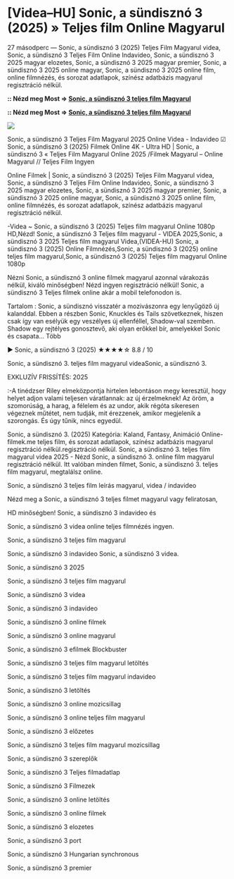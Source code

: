 # [Videa–HU] Sonic, a sündisznó 3 (2025) » Teljes film Online Magyarul

27 másodperc — Sonic, a sündisznó 3 (2025) Teljes Film Magyarul videa, Sonic, a sündisznó 3 Teljes Film Online Indavideo, Sonic, a sündisznó 3 2025 magyar elozetes, Sonic, a sündisznó 3 2025 magyar premier, Sonic, a sündisznó 3 2025 online magyar, Sonic, a sündisznó 3 2025 online film, online filmnézés, és sorozat adatlapok, színész adatbázis magyarul regisztráció nélkül.

**:: Nézd meg Most => [Sonic, a sündisznó 3 teljes film Magyarul](https://t.co/bsvUytE2Jq)**

**:: Nézd meg Most => [Sonic, a sündisznó 3 teljes film Magyarul](https://t.co/bsvUytE2Jq)**

<p dir="auto"><a href="https://t.co/bsvUytE2Jq" title="GITHUB" rel="nofollow"><img src="https://i.imgur.com/jhNGoEt.gif" style="max-width: 100%;"></a></p>

Sonic, a sündisznó 3 Teljes Film Magyarul 2025 Online Videa - Indavideo ☑ Sonic, a sündisznó 3 (2025) Filmek Online 4K - Ultra HD | Sonic, a sündisznó 3 « Teljes Film Magyarul Online 2025 /Filmek Magyarul – Online Magyarul // Teljes Film Ingyen

Online Filmek | Sonic, a sündisznó 3 (2025) Teljes Film Magyarul videa, Sonic, a sündisznó 3 Teljes Film Online Indavideo, Sonic, a sündisznó 3 2025 magyar elozetes, Sonic, a sündisznó 3 2025 magyar premier, Sonic, a sündisznó 3 2025 online magyar, Sonic, a sündisznó 3 2025 online film, online filmnézés, és sorozat adatlapok, színész adatbázis magyarul regisztráció nélkül.

-Videa ~ Sonic, a sündisznó 3 (2025) Teljes film magyarul Online 1080p HD,Nézd! Sonic, a sündisznó 3 Teljes film magyarul - VIDEA 2025,Sonic, a sündisznó 3 2025 Teljes film magyarul Videa,(VIDEA-HU) Sonic, a sündisznó 3 (2025) Online Filmnézés,Sonic, a sündisznó 3 (2025) online teljes film magyarul,Sonic, a sündisznó 3 (2025) Teljes film magyarul Online 1080p

Nézni Sonic, a sündisznó 3 online filmek magyarul azonnal várakozás nélkül, kiváló minőségben! Nézd ingyen regisztráció nélkül! Sonic, a sündisznó 3 Teljes filmek online akár a mobil telefonodon is.

Tartalom : Sonic, a sündisznó visszatér a mozivászonra egy lenyűgöző új kalanddal. Ebben a részben Sonic, Knuckles és Tails szövetkeznek, hiszen csak így van esélyük egy veszélyes új ellenféllel, Shadow-val szemben. Shadow egy rejtélyes gonosztevő, aki olyan erőkkel bír, amelyekkel Sonic és csapata… Több

▶️ Sonic, a sündisznó 3 (2025) ★★★★☆ 8.8 / 10

Sonic, a sündisznó 3. teljes film magyarul videaSonic, a sündisznó 3.

EXKLUZÍV FRISSÍTÉS: 2025

:-A tinédzser Riley elmeközpontja hirtelen lebontáson megy keresztül, hogy helyet adjon valami teljesen váratlannak: az új érzelmeknek! Az öröm, a szomorúság, a harag, a félelem és az undor, akik régóta sikeresen végeznek műtétet, nem tudják, mit érezzenek, amikor megjelenik a szorongás. És úgy tűnik, nincs egyedül.

Sonic, a sündisznó 3. (2025) Kategória: Kaland, Fantasy, Animáció Online-filmek.me teljes film, és sorozat adatlapok, színész adatbázis magyarul regisztráció nélkül.regisztráció nélkül. Sonic, a sündisznó 3. teljes film magyarul videa 2025 - Nézd Sonic, a sündisznó 3. online film magyarul regisztráció nélkül. Itt valóban minden filmet, Sonic, a sündisznó 3. teljes film magyarul, megtalálsz online.

Sonic, a sündisznó 3 teljes film leírás magyarul, videa / indavideo

Nézd meg a Sonic, a sündisznó 3 teljes filmet magyarul vagy feliratosan, 

HD minőségben! Sonic, a sündisznó 3 indavideo és 

Sonic, a sündisznó 3 videa online teljes filmnézés ingyen. 

Sonic, a sündisznó 3 teljes film magyarul 

Sonic, a sündisznó 3 indavideo Sonic, a sündisznó 3 videa.

Sonic, a sündisznó 3 2025

Sonic, a sündisznó 3 teljes film magyarul

Sonic, a sündisznó 3 videa

Sonic, a sündisznó 3 indavideo

Sonic, a sündisznó 3 online filmek

Sonic, a sündisznó 3 online magyarul

Sonic, a sündisznó 3 efilmek Blockbuster

Sonic, a sündisznó 3 teljes film magyarul letöltés

Sonic, a sündisznó 3 teljes film magyarul indavideo

Sonic, a sündisznó 3 letöltés

Sonic, a sündisznó 3 online mozicsillag

Sonic, a sündisznó 3 online teljes film magyarul

Sonic, a sündisznó 3 előzetes

Sonic, a sündisznó 3 teljes film magyarul mozicsillag

Sonic, a sündisznó 3 szereplők

Sonic, a sündisznó 3 Teljes filmadatlap

Sonic, a sündisznó 3 Filmezek

Sonic, a sündisznó 3 online letöltés

Sonic, a sündisznó 3 online filmek

Sonic, a sündisznó 3 elozetes

Sonic, a sündisznó 3 port

Sonic, a sündisznó 3 Hungarian synchronous

Sonic, a sündisznó 3 premier
